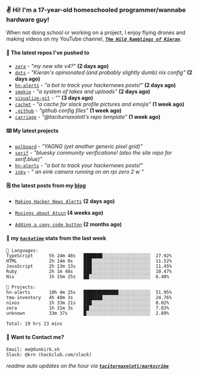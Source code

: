 ### ✌️ Hi! I'm a 17-year-old homeschooled programmer/wannabe hardware guy!

When not doing school or working on a project, I enjoy flying drones and making videos on my YouTube channel, [**_`The Wild Ramblings of Kieran`_**](https://youtube.com/@kieran.rambles).

#### 👷 The latest repos I've pushed to

- [`zera`](https://github.com/taciturnaxolotl/zera) - _"my new site v4?"_ **(2 days ago)**
- [`dots`](https://github.com/taciturnaxolotl/dots) - _"Kieran's opinionated (and probably slightly dumb) nix config"_ **(2 days ago)**
- [`hn-alerts`](https://github.com/taciturnaxolotl/hn-alerts) - _"a bot to track your hackernews posts!"_ **(2 days ago)**
- [`smokie`](https://github.com/taciturnaxolotl/smokie) - _"a system of takes and uploads"_ **(2 days ago)**
- [`visualize-git`](https://github.com/maxwofford/visualize-git) - _""_ **(3 days ago)**
- [`cachet`](https://github.com/taciturnaxolotl/cachet) - _"a cache for slack profile pictures and emojis"_ **(1 week ago)**
- [`.github`](https://github.com/taciturnaxolotl/.github) - _"github config files"_ **(1 week ago)**
- [`carriage`](https://github.com/taciturnaxolotl/carriage) - _"@taciturnaxolotl's repo template"_ **(1 week ago)**

#### ⌨️ My latest projects

- [`pxlboard`](https://github.com/taciturnaxolotl/pxlboard) - _"YAGNG (yet another generic pixel grid)"_
- [`serif`](https://github.com/taciturnaxolotl/serif) - _"bluesky community verifications! (also the site repo for serif.blue)"_
- [`hn-alerts`](https://github.com/taciturnaxolotl/hn-alerts) - _"a bot to track your hackernews posts!"_
- [`inky`](https://github.com/taciturnaxolotl/inky) - _" an eink camera running on an rpi zero 2 w "_

#### 🗒️ the latest posts from my [blog](https://dunkirk.sh)

- [`Making Hacker News Alerts`](https://dunkirk.sh/blog/hn-alerts/) **(2 days ago)**

- [`Musings about Atuin`](https://dunkirk.sh/blog/atuin/) **(4 weeks ago)**

- [`Adding a copy code button`](https://dunkirk.sh/blog/adding-a-copy-button/) **(2 months ago)**



#### 📡 my [_`hackatime`_](https://waka.hackclub.com) stats from the last week

```text
💾 Languages:
TypeScript      5h 24m 48s   ███████░░░░░░░░░░░░░░░░░░  27.92%
HTML            2h 14m 0s    ███░░░░░░░░░░░░░░░░░░░░░░  11.52%
JavaScript      2h 13m 13s   ███░░░░░░░░░░░░░░░░░░░░░░  11.45%
Ruby            2h 1m 48s    ███░░░░░░░░░░░░░░░░░░░░░░  10.47%
Nix             1h 15m 25s   ██░░░░░░░░░░░░░░░░░░░░░░░  6.48%

💼 Projects:
hn-alerts       10h 4m 25s   █████████████░░░░░░░░░░░░  51.95%
tma-inventory   4h 48m 3s    ███████░░░░░░░░░░░░░░░░░░  24.76%
nixos           1h 33m 21s   ███░░░░░░░░░░░░░░░░░░░░░░  8.02%
zera            1h 31m 3s    ██░░░░░░░░░░░░░░░░░░░░░░░  7.83%
unknown         33m 37s      █░░░░░░░░░░░░░░░░░░░░░░░░  2.89%

Total: 19 hrs 23 mins
```

#### 📮 Want to Contact me?

```text
Email: me@dunkirk.sh
Slack: @krn (hackclub.com/slack)
```

_readme auto updates on the hour via [**`taciturnaxolotl/markscribe`**](https://github.com/taciturnaxolotl/markscribe)_
